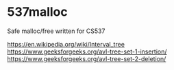 # 537malloc
Safe malloc/free written for CS537

https://en.wikipedia.org/wiki/Interval_tree
https://www.geeksforgeeks.org/avl-tree-set-1-insertion/
https://www.geeksforgeeks.org/avl-tree-set-2-deletion/
